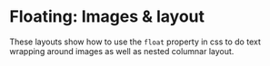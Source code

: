 Floating: Images & layout
=========================

These layouts show how to use the `float` property in css to do text
wrapping around images as well as nested columnar layout.
